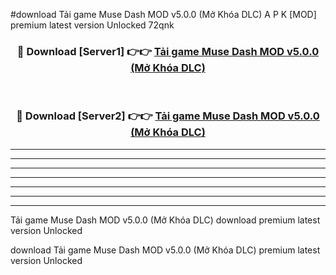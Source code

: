 #download Tải game Muse Dash MOD v5.0.0 (Mở Khóa DLC) A P K [MOD] premium latest version Unlocked 72qnk 



<div align="center">
<h3>🔴 Download [Server1] 👉👉 <a href="https://apkdownload3.web.app/">Tải game Muse Dash MOD v5.0.0 (Mở Khóa DLC)</a></h3><br>

<h3>🔴 Download [Server2] 👉👉 <a href="https://apkdownload3.web.app/">Tải game Muse Dash MOD v5.0.0 (Mở Khóa DLC)</a></h3>
</div>





----------------------------------------------------------

----------------------------------------------------------

----------------------------------------------------------

----------------------------------------------------------

----------------------------------------------------------

----------------------------------------------------------

----------------------------------------------------------

Tải game Muse Dash MOD v5.0.0 (Mở Khóa DLC) download premium latest version Unlocked

download Tải game Muse Dash MOD v5.0.0 (Mở Khóa DLC) premium latest version Unlocked
